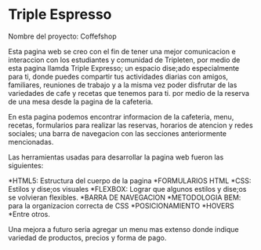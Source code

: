 # Triple Espresso
Nombre del proyecto: Coffefshop

Esta pagina web se creo con el fin de tener una mejor comunicacion e interaccion con los estudiantes y comunidad de Tripleten, 
por medio de esta pagina llamda Triple Expresso; un espacio dise;ado especialmente para ti, donde puedes compartir tus actividades diarias con amigos, familiares, reuniones de trabajo y a la misma vez poder disfrutar de las variedades de cafe y recetas que tenemos para ti. por medio de la reserva de una mesa desde la pagina de la cafeteria.

En esta pagina podemos encontrar informacion de la cafeteria, menu, recetas, formularios para realizar las reservas, horarios de atencion y redes sociales; una barra de navegacion con las secciones anteriormente mencionadas.

Las herramientas usadas para desarrollar la pagina web fueron las siguientes:

*HTML5: Estructura del cuerpo de la pagina
*FORMULARIOS HTML
*CSS: Estilos y dise;os visuales 
*FLEXBOX: Lograr que algunos estilos y dise;os se volvieran flexibles.
*BARRA DE NAVEGACION
*METODOLOGIA BEM: para la organizacion correcta de CSS
*POSICIONAMIENTO
*HOVERS
*Entre otros.

Una mejora a futuro seria agregar un menu mas extenso donde indique variedad de productos, precios y forma de pago. 
